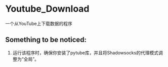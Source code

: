 # Youtube_Download
一个从YouTube上下载数据的程序
## Something to be noticed:
1. 运行该程序时，确保你安装了pytube库，并且将Shadowsocks的代理模式调整为“全局”。

